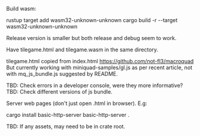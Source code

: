 Build wasm:

 rustup target add wasm32-unknown-unknown
 cargo build -r --target wasm32-unknown-unknown

Release version is smaller but both release and debug seem to work.

Have tilegame.html and tilegame.wasm in the same directory.

tilegame.html copied from index.html https://github.com/not-fl3/macroquad
But currently working with miniquad-samples/gl.js as per recent article,
not with mq_js_bundle.js suggested by README.

TBD: Check errors in a developer console, were they more informative?
TBD: Check different versions of js bundle.

Server web pages (don't just open .html in browser). E.g:

 cargo install basic-http-server
 basic-http-server .

TBD: If any assets, may need to be in crate root.
